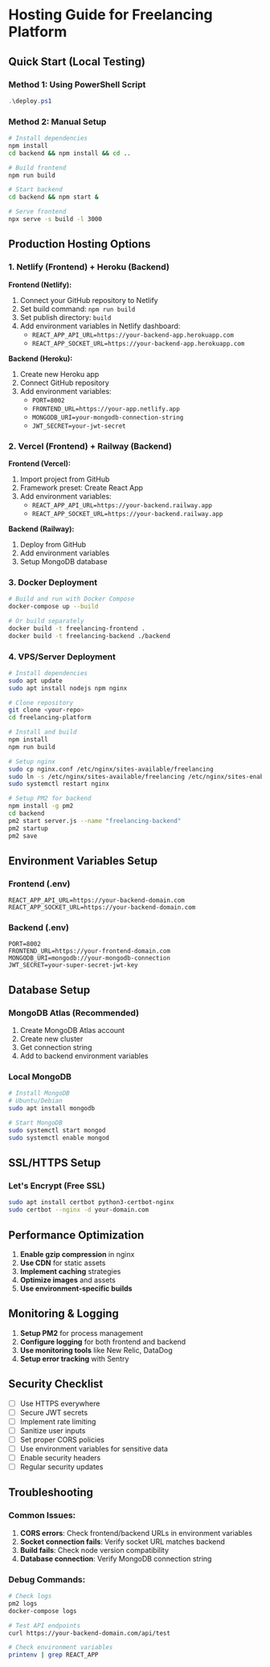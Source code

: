 # Hosting Guide for Freelancing Platform

## Quick Start (Local Testing)

### Method 1: Using PowerShell Script
```powershell
.\deploy.ps1
```

### Method 2: Manual Setup
```bash
# Install dependencies
npm install
cd backend && npm install && cd ..

# Build frontend
npm run build

# Start backend
cd backend && npm start &

# Serve frontend
npx serve -s build -l 3000
```

## Production Hosting Options

### 1. Netlify (Frontend) + Heroku (Backend)

**Frontend (Netlify):**
1. Connect your GitHub repository to Netlify
2. Set build command: `npm run build`
3. Set publish directory: `build`
4. Add environment variables in Netlify dashboard:
   - `REACT_APP_API_URL=https://your-backend-app.herokuapp.com`
   - `REACT_APP_SOCKET_URL=https://your-backend-app.herokuapp.com`

**Backend (Heroku):**
1. Create new Heroku app
2. Connect GitHub repository
3. Add environment variables:
   - `PORT=8002`
   - `FRONTEND_URL=https://your-app.netlify.app`
   - `MONGODB_URI=your-mongodb-connection-string`
   - `JWT_SECRET=your-jwt-secret`

### 2. Vercel (Frontend) + Railway (Backend)

**Frontend (Vercel):**
1. Import project from GitHub
2. Framework preset: Create React App
3. Add environment variables:
   - `REACT_APP_API_URL=https://your-backend.railway.app`
   - `REACT_APP_SOCKET_URL=https://your-backend.railway.app`

**Backend (Railway):**
1. Deploy from GitHub
2. Add environment variables
3. Setup MongoDB database

### 3. Docker Deployment

```bash
# Build and run with Docker Compose
docker-compose up --build

# Or build separately
docker build -t freelancing-frontend .
docker build -t freelancing-backend ./backend
```

### 4. VPS/Server Deployment

```bash
# Install dependencies
sudo apt update
sudo apt install nodejs npm nginx

# Clone repository
git clone <your-repo>
cd freelancing-platform

# Install and build
npm install
npm run build

# Setup nginx
sudo cp nginx.conf /etc/nginx/sites-available/freelancing
sudo ln -s /etc/nginx/sites-available/freelancing /etc/nginx/sites-enabled/
sudo systemctl restart nginx

# Setup PM2 for backend
npm install -g pm2
cd backend
pm2 start server.js --name "freelancing-backend"
pm2 startup
pm2 save
```

## Environment Variables Setup

### Frontend (.env)
```
REACT_APP_API_URL=https://your-backend-domain.com
REACT_APP_SOCKET_URL=https://your-backend-domain.com
```

### Backend (.env)
```
PORT=8002
FRONTEND_URL=https://your-frontend-domain.com
MONGODB_URI=mongodb://your-mongodb-connection
JWT_SECRET=your-super-secret-jwt-key
```

## Database Setup

### MongoDB Atlas (Recommended)
1. Create MongoDB Atlas account
2. Create new cluster
3. Get connection string
4. Add to backend environment variables

### Local MongoDB
```bash
# Install MongoDB
# Ubuntu/Debian
sudo apt install mongodb

# Start MongoDB
sudo systemctl start mongod
sudo systemctl enable mongod
```

## SSL/HTTPS Setup

### Let's Encrypt (Free SSL)
```bash
sudo apt install certbot python3-certbot-nginx
sudo certbot --nginx -d your-domain.com
```

## Performance Optimization

1. **Enable gzip compression** in nginx
2. **Use CDN** for static assets
3. **Implement caching** strategies
4. **Optimize images** and assets
5. **Use environment-specific builds**

## Monitoring & Logging

1. **Setup PM2** for process management
2. **Configure logging** for both frontend and backend
3. **Use monitoring tools** like New Relic, DataDog
4. **Setup error tracking** with Sentry

## Security Checklist

- [ ] Use HTTPS everywhere
- [ ] Secure JWT secrets
- [ ] Implement rate limiting
- [ ] Sanitize user inputs
- [ ] Set proper CORS policies
- [ ] Use environment variables for sensitive data
- [ ] Enable security headers
- [ ] Regular security updates

## Troubleshooting

### Common Issues:
1. **CORS errors**: Check frontend/backend URLs in environment variables
2. **Socket connection fails**: Verify socket URL matches backend
3. **Build fails**: Check node version compatibility
4. **Database connection**: Verify MongoDB connection string

### Debug Commands:
```bash
# Check logs
pm2 logs
docker-compose logs

# Test API endpoints
curl https://your-backend-domain.com/api/test

# Check environment variables
printenv | grep REACT_APP
```
